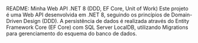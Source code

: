 README: Minha Web API .NET 8 (DDD, EF Core, Unit of Work)
Este projeto é uma Web API desenvolvida em .NET 8, seguindo os princípios de Domain-Driven Design (DDD). A persistência de dados é realizada através do Entity Framework Core (EF Core) com SQL Server LocalDB, utilizando Migrations para gerenciamento do esquema do banco de dados.
